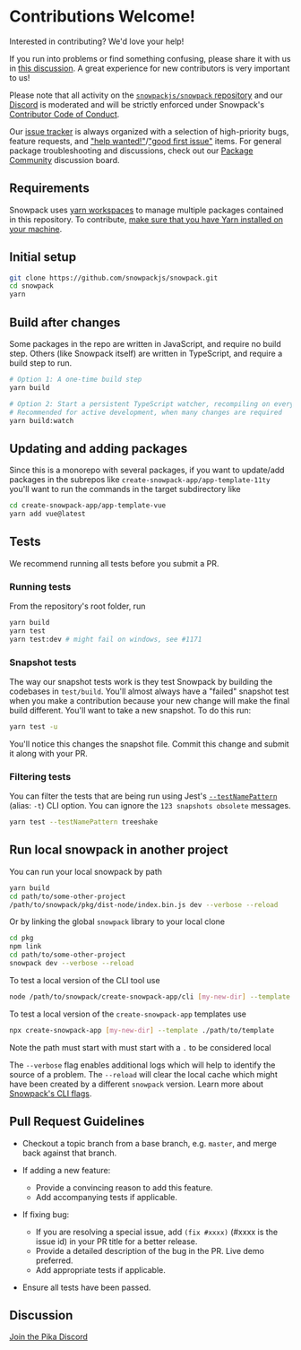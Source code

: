 # Contributions Welcome!

Interested in contributing? We'd love your help!

If you run into problems or find something confusing, please share it with us in [this discussion](https://github.com/snowpackjs/snowpack/discussions/958). A great experience for new contributors is very important to us!

Please note that all activity on the [`snowpackjs/snowpack` repository](https://github.com/snowpackjs/snowpack) and our [Discord](https://discord.gg/rS8SnRk) is moderated and will be strictly enforced under Snowpack's [Contributor Code of Conduct](CODE_OF_CONDUCT.md).

Our [issue tracker](https://github.com/snowpackjs/snowpack/issues) is always organized with a selection of high-priority bugs, feature requests, and ["help wanted!"](https://github.com/snowpackjs/snowpack/issues?q=is%3Aissue+is%3Aopen+label%3A%22help+wanted%22)/["good first issue"](https://github.com/snowpackjs/snowpack/issues?q=is%3Aissue+is%3Aopen+label%3A%22good+first+issue%22) items. For general package troubleshooting and discussions, check out our [Package Community](https://www.pika.dev/npm/snowpack/discuss) discussion board.

## Requirements

Snowpack uses [yarn workspaces](https://classic.yarnpkg.com/) to manage multiple packages contained in this repository. To contribute, [make sure that you have Yarn installed on your machine](https://classic.yarnpkg.com/en/docs/install).

## Initial setup

```bash
git clone https://github.com/snowpackjs/snowpack.git
cd snowpack
yarn
```

## Build after changes

Some packages in the repo are written in JavaScript, and require no build step. Others (like Snowpack itself) are written in TypeScript, and require a build step to run.

```bash
# Option 1: A one-time build step
yarn build

# Option 2: Start a persistent TypeScript watcher, recompiling on every change
# Recommended for active development, when many changes are required
yarn build:watch
```

## Updating and adding packages

Since this is a monorepo with several packages, if you want to update/add packages in the subrepos like `create-snowpack-app/app-template-11ty` you'll want to run the commands in the target subdirectory like

```bash
cd create-snowpack-app/app-template-vue
yarn add vue@latest
```

## Tests

We recommend running all tests before you submit a PR.

### Running tests

From the repository's root folder, run

```bash
yarn build
yarn test
yarn test:dev # might fail on windows, see #1171
```

### Snapshot tests

The way our snapshot tests work is they test Snowpack by building the codebases in `test/build`. You'll almost always have a "failed" snapshot test when you make a contribution because your new change will make the final build different. You'll want to take a new snapshot. To do this run:

```bash
yarn test -u
```

You'll notice this changes the snapshot file. Commit this change and submit it along with your PR.

### Filtering tests

You can filter the tests that are being run using Jest's [`--testNamePattern`](https://jestjs.io/docs/en/cli#--testnamepatternregex) (alias: `-t`) CLI option. You can ignore the `123 snapshots obsolete` messages.

```bash
yarn test --testNamePattern treeshake
```

## Run local snowpack in another project

You can run your local snowpack by path

```bash
yarn build
cd path/to/some-other-project
/path/to/snowpack/pkg/dist-node/index.bin.js dev --verbose --reload
```

Or by linking the global `snowpack` library to your local clone

```bash
cd pkg
npm link
cd path/to/some-other-project
snowpack dev --verbose --reload
```

To test a local version of the CLI tool use

```bash
node /path/to/snowpack/create-snowpack-app/cli [my-new-dir] --template @snowpack/app-template-vue
```

To test a local version of the `create-snowpack-app` templates use

```bash
npx create-snowpack-app [my-new-dir] --template ./path/to/template
```

Note the path must start with must start with a `.` to be considered local

The `--verbose` flag enables additional logs which will help to identify the source of a problem. The `--reload` will clear the local cache which might have been created by a different `snowpack` version. Learn more about [Snowpack's CLI flags](https://www.snowpack.dev/#cli-flags).


## Pull Request Guidelines

- Checkout a topic branch from a base branch, e.g. `master`, and merge back against that branch.

- If adding a new feature:

  - Provide a convincing reason to add this feature.
  - Add accompanying tests if applicable.

- If fixing bug:

  - If you are resolving a special issue, add `(fix #xxxx)` (#xxxx is the issue id) in your PR title for a better release.
  - Provide a detailed description of the bug in the PR. Live demo preferred.
  - Add appropriate tests if applicable.

- Ensure all tests have been passed.


## Discussion

[Join the Pika Discord](https://discord.gg/rS8SnRk)
